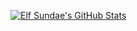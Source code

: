 [![Elf Sundae's GitHub Stats](https://github-readme-stats.vercel.app/api?username=ElfSundae&count_private=true&show_icons=true)](https://github.com/anuraghazra/github-readme-stats)
